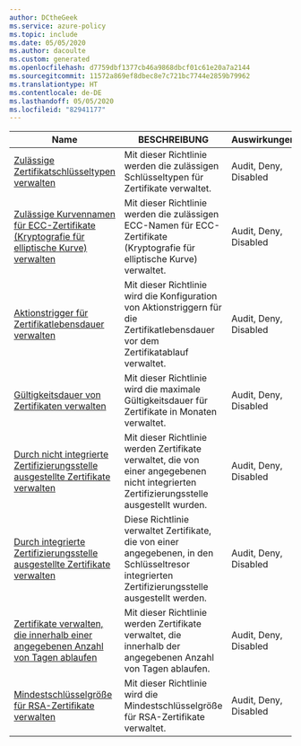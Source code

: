 ```yaml
---
author: DCtheGeek
ms.service: azure-policy
ms.topic: include
ms.date: 05/05/2020
ms.author: dacoulte
ms.custom: generated
ms.openlocfilehash: d7759dbf1377cb46a9868dbcf01c61e20a7a2144
ms.sourcegitcommit: 11572a869ef8dbec8e7c721bc7744e2859b79962
ms.translationtype: HT
ms.contentlocale: de-DE
ms.lasthandoff: 05/05/2020
ms.locfileid: "82941177"
---
```

|Name |BESCHREIBUNG |Auswirkungen |Version |GitHub |
|---|---|---|---|---|
|[Zulässige Zertifikatschlüsseltypen verwalten](https://portal.azure.com/#blade/Microsoft_Azure_Policy/PolicyDetailBlade/definitionId/%2Fproviders%2FMicrosoft.Authorization%2FpolicyDefinitions%2F1151cede-290b-4ba0-8b38-0ad145ac888f) |Mit dieser Richtlinie werden die zulässigen Schlüsseltypen für Zertifikate verwaltet. |Audit, Deny, Disabled |1.0.0-preview |[Link](https://github.com/Azure/azure-policy/blob/master/built-in-policies/policyDefinitions/Key%20Vault/Certificates_AllowedKeyTypes.json) |
|[Zulässige Kurvennamen für ECC-Zertifikate (Kryptografie für elliptische Kurve) verwalten](https://portal.azure.com/#blade/Microsoft_Azure_Policy/PolicyDetailBlade/definitionId/%2Fproviders%2FMicrosoft.Authorization%2FpolicyDefinitions%2Fbd78111f-4953-4367-9fd5-7e08808b54bf) |Mit dieser Richtlinie werden die zulässigen ECC-Namen für ECC-Zertifikate (Kryptografie für elliptische Kurve) verwaltet. |Audit, Deny, Disabled |1.0.0-preview |[Link](https://github.com/Azure/azure-policy/blob/master/built-in-policies/policyDefinitions/Key%20Vault/Certificates_EC_AllowedCurveNames.json) |
|[Aktionstrigger für Zertifikatlebensdauer verwalten](https://portal.azure.com/#blade/Microsoft_Azure_Policy/PolicyDetailBlade/definitionId/%2Fproviders%2FMicrosoft.Authorization%2FpolicyDefinitions%2F12ef42cb-9903-4e39-9c26-422d29570417) |Mit dieser Richtlinie wird die Konfiguration von Aktionstriggern für die Zertifikatlebensdauer vor dem Zertifikatablauf verwaltet. |Audit, Deny, Disabled |1.0.0-preview |[Link](https://github.com/Azure/azure-policy/blob/master/built-in-policies/policyDefinitions/Key%20Vault/Certificates_LifetimeAction.json) |
|[Gültigkeitsdauer von Zertifikaten verwalten](https://portal.azure.com/#blade/Microsoft_Azure_Policy/PolicyDetailBlade/definitionId/%2Fproviders%2FMicrosoft.Authorization%2FpolicyDefinitions%2F0a075868-4c26-42ef-914c-5bc007359560) |Mit dieser Richtlinie wird die maximale Gültigkeitsdauer für Zertifikate in Monaten verwaltet. |Audit, Deny, Disabled |1.0.0-preview |[Link](https://github.com/Azure/azure-policy/blob/master/built-in-policies/policyDefinitions/Key%20Vault/Certificates_ValidityPeriod.json) |
|[Durch nicht integrierte Zertifizierungsstelle ausgestellte Zertifikate verwalten](https://portal.azure.com/#blade/Microsoft_Azure_Policy/PolicyDetailBlade/definitionId/%2Fproviders%2FMicrosoft.Authorization%2FpolicyDefinitions%2Fa22f4a40-01d3-4c7d-8071-da157eeff341) |Mit dieser Richtlinie werden Zertifikate verwaltet, die von einer angegebenen nicht integrierten Zertifizierungsstelle ausgestellt wurden. |Audit, Deny, Disabled |1.0.0-preview |[Link](https://github.com/Azure/azure-policy/blob/master/built-in-policies/policyDefinitions/Key%20Vault/Certificates_Issuers_CustomCAs.json) |
|[Durch integrierte Zertifizierungsstelle ausgestellte Zertifikate verwalten](https://portal.azure.com/#blade/Microsoft_Azure_Policy/PolicyDetailBlade/definitionId/%2Fproviders%2FMicrosoft.Authorization%2FpolicyDefinitions%2F8e826246-c976-48f6-b03e-619bb92b3d82) |Diese Richtlinie verwaltet Zertifikate, die von einer angegebenen, in den Schlüsseltresor integrierten Zertifizierungsstelle ausgestellt werden. |Audit, Deny, Disabled |1.0.0-preview |[Link](https://github.com/Azure/azure-policy/blob/master/built-in-policies/policyDefinitions/Key%20Vault/Certificates_Issuers_SupportedCAs.json) |
|[Zertifikate verwalten, die innerhalb einer angegebenen Anzahl von Tagen ablaufen](https://portal.azure.com/#blade/Microsoft_Azure_Policy/PolicyDetailBlade/definitionId/%2Fproviders%2FMicrosoft.Authorization%2FpolicyDefinitions%2Ff772fb64-8e40-40ad-87bc-7706e1949427) |Mit dieser Richtlinie werden Zertifikate verwaltet, die innerhalb der angegebenen Anzahl von Tagen ablaufen. |Audit, Deny, Disabled |1.0.0-preview |[Link](https://github.com/Azure/azure-policy/blob/master/built-in-policies/policyDefinitions/Key%20Vault/Certificates_Expiry_ByDays.json) |
|[Mindestschlüsselgröße für RSA-Zertifikate verwalten](https://portal.azure.com/#blade/Microsoft_Azure_Policy/PolicyDetailBlade/definitionId/%2Fproviders%2FMicrosoft.Authorization%2FpolicyDefinitions%2Fcee51871-e572-4576-855c-047c820360f0) |Mit dieser Richtlinie wird die Mindestschlüsselgröße für RSA-Zertifikate verwaltet. |Audit, Deny, Disabled |1.0.0-preview |[Link](https://github.com/Azure/azure-policy/blob/master/built-in-policies/policyDefinitions/Key%20Vault/Certificates_RSA_MinimumKeySize.json) |
